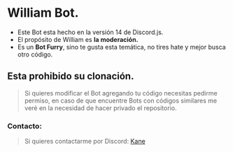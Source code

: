 # William Bot.

- Este Bot esta hecho en la versión 14 de Discord.js.
- El propósito de William es **la moderación.**
- Es un **Bot Furry**, sino te gusta esta temática, no tires hate y mejor busca otro código.

## Esta prohibido su clonación.

> Si quieres modificar el Bot agregando tu código necesitas pedirme permiso, en caso de que encuentre Bots con códigos similares me veré en la necesidad de hacer privado el repositorio.
> 

### Contacto:

> Si quieres contactarme por Discord: [Kane](https://discordapp.com/users/975219569025245224)
>